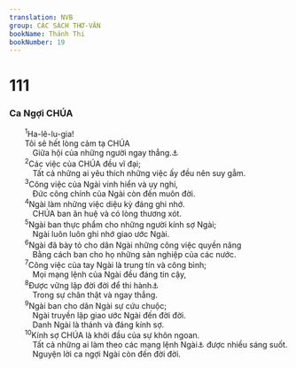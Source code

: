 ```yaml
---
translation: NVB
group: CÁC SÁCH THƠ-VĂN
bookName: Thánh Thi 
bookNumber: 19
---
```


<div class="title"><h1>111</h1><h3>Ca Ngợi CHÚA </h3></div>
<span class="verse thi_111_1">  <sup>1</sup>Ha-lê-lu-gia! <br/>  Tôi sẽ hết lòng cảm tạ CHÚA<br/>   Giữa hội của những người ngay thẳng.<a data-toggle="tooltip" data-placement="bottom" title="Ctd: giữa đám người ngay thẳng và giữa hội chúng">⚓</a><br/></span>
<span class="verse thi_111_2">  <sup>2</sup>Các việc của CHÚA đều vĩ đại; <br/>   Tất cả những ai yêu thích những việc ấy đều nên suy gẫm. <br/></span>
<span class="verse thi_111_3">  <sup>3</sup>Công việc của Ngài vinh hiển và uy nghi, <br/>   Đức công chính của Ngài còn đến muôn đời. <br/></span>
<span class="verse thi_111_4">  <sup>4</sup>Ngài làm những việc diệu kỳ đáng ghi nhớ. <br/>   CHÚA ban ân huệ và có lòng thương xót. <br/></span>
<span class="verse thi_111_5">  <sup>5</sup>Ngài ban thực phẩm cho những người kính sợ Ngài; <br/>   Ngài luôn luôn ghi nhớ giao ước Ngài. <br/></span>
<span class="verse thi_111_6">  <sup>6</sup>Ngài đã bày tỏ cho dân Ngài những công việc quyền năng <br/>   Bằng cách ban cho họ những sản nghiệp của các nước. <br/></span>
<span class="verse thi_111_7">  <sup>7</sup>Công việc của tay Ngài là trung tín và công bình; <br/>   Mọi mạng lệnh của Ngài đều đáng tin cậy, <br/></span>
<span class="verse thi_111_8">  <sup>8</sup>Được vững lập đời đời để thi hành<a data-toggle="tooltip" data-placement="bottom" title="Ctd: được ban hành">⚓</a><br/>   Trong sự chân thật và ngay thẳng. <br/></span>
<span class="verse thi_111_9">  <sup>9</sup>Ngài ban cho dân Ngài sự cứu chuộc; <br/>   Ngài truyền lập giao ước Ngài đến đời đời. <br/>   Danh Ngài là thánh và đáng kính sợ. <br/></span>
<span class="verse thi_111_10">  <sup>10</sup>Kính sợ CHÚA là khởi đầu của sự khôn ngoan. <br/>   Tất cả những ai làm theo các mạng lệnh Ngài<a data-toggle="tooltip" data-placement="bottom" title="Một vài bản dịch cổ chép: làm điều ấy">⚓</a> được nhiều sáng suốt. <br/>   Nguyện lời ca ngợi Ngài còn đến đời đời. <br/></span>
